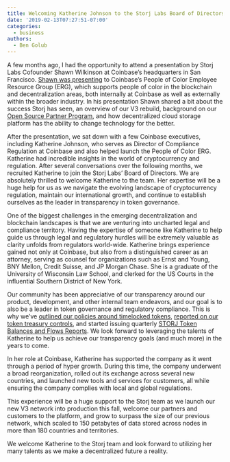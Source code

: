 ```yaml
---
title: Welcoming Katherine Johnson to the Storj Labs Board of Directors
date: '2019-02-13T07:27:51-07:00'
categories:
  - business
authors:
  - Ben Golub
---
```

A few months ago, I had the opportunity to attend a presentation by Storj Labs Cofounder Shawn Wilkinson at Coinbase’s headquarters in San Francisco. [Shawn was presenting](https://twitter.com/storjproject/status/1050524236517765121) to Coinbase’s People of Color Employee Resource Group (ERG), which supports people of color in the blockchain and decentralization areas, both internally at Coinbase as well as externally within the broader industry. In his presentation Shawn shared a bit about the success Storj has seen, an overview of our V3 rebuild, background on our [Open Source Partner Program](https://storj.io/blog/2018/08/enabling-economic-empowerment-for-open-source-companies-via-the-storj-network/), and how decentralized cloud storage platform has the ability to change technology for the better.

After the presentation, we sat down with a few Coinbase executives, including Katherine Johnson, who serves as Director of Compliance Regulation at Coinbase and also helped launch the People of Color ERG. Katherine had incredible insights in the world of cryptocurrency and regulation. After several conversations over the following months, we recruited Katherine to join the Storj Labs’ Board of Directors. We are absolutely thrilled to welcome Katherine to the team. Her expertise will be a huge help for us as we navigate the evolving landscape of cryptocurrency regulation, maintain our international growth, and continue to establish ourselves as the leader in transparency in token governance. 

One of the biggest challenges in the emerging decentralization and blockchain landscapes is that we are venturing into uncharted legal and compliance territory. Having the expertise of someone like Katherine to help guide us through legal and regulatory hurdles will be extremely valuable as clarity unfolds from regulators world-wide. Katherine brings experience gained not only at Coinbase, but also from a distinguished career as an attorney, serving as counsel for organizations such as Ernst and Young, BNY Mellon, Credit Suisse, and JP Morgan Chase. She is a graduate of the University of Wisconsin Law School, and clerked for the US Courts in the influential Southern District of New York.

Our community has been appreciative of our transparency around our product, development, and other internal team endeavors, and our goal is to also be a leader in token governance and regulatory compliance. This is why we’ve [outlined our policies around timelocked tokens](https://storj.io/blog/2018/12/using-timelocked-tokens-to-support-long-term-sustainability/), [reported on our token treasury controls](https://storj.io/blog/2018/12/a-look-at-token-treasury-controls-balances-and-cryptographic-key-management/), and started issuing quarterly [STORJ Token Balances and Flows Reports](https://storj.io/blog/2019/01/storj-token-balances-and-flows-report-jan.-16-2019/). We look forward to leveraging the talents of Katherine to help us achieve our transparency goals (and much more) in the years to come. 

In her role at Coinbase, Katherine has supported the company as it went through a period of hyper growth. During this time, the company underwent a broad reorganization, rolled out its exchange across several new countries, and launched new tools and services for customers, all while ensuring the company complies with local and global regulations. 

This experience will be a huge support to the Storj team as we launch our new V3 network into production this fall, welcome our partners and customers to the platform, and grow to surpass the size of our previous network, which scaled to 150 petabytes of data stored across nodes in more than 180 countries and territories.

We welcome Katherine to the Storj team and look forward to utilizing her many talents as we make a decentralized future a reality.
